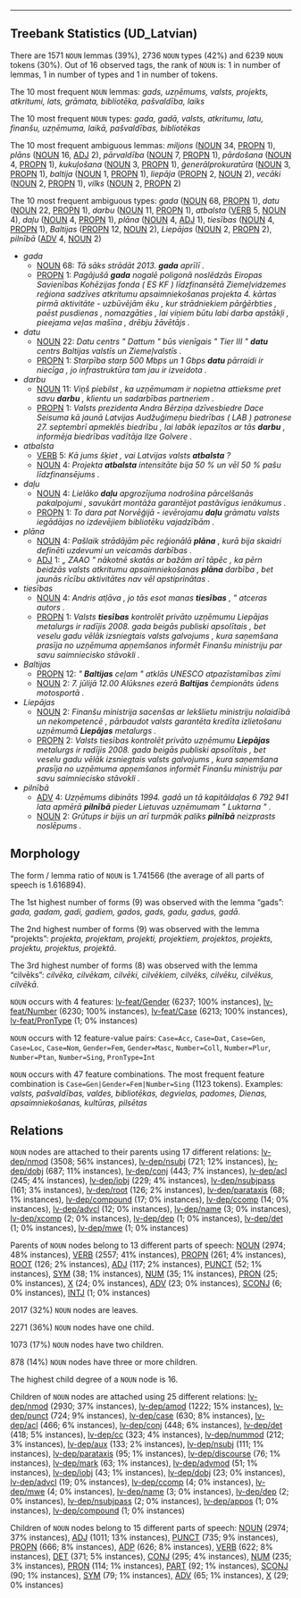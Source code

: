 

--------------------------------------------------------------------------------

## Treebank Statistics (UD_Latvian)

There are 1571 `NOUN` lemmas (39%), 2736 `NOUN` types (42%) and 6239 `NOUN` tokens (30%).
Out of 16 observed tags, the rank of `NOUN` is: 1 in number of lemmas, 1 in number of types and 1 in number of tokens.

The 10 most frequent `NOUN` lemmas: <em>gads, uzņēmums, valsts, projekts, atkritumi, lats, grāmata, bibliotēka, pašvaldība, laiks</em>

The 10 most frequent `NOUN` types:  <em>gada, gadā, valsts, atkritumu, latu, finanšu, uzņēmuma, laikā, pašvaldības, bibliotēkas</em>

The 10 most frequent ambiguous lemmas: <em>miljons</em> ([NOUN]() 34, [PROPN]() 1), <em>plāns</em> ([NOUN]() 16, [ADJ]() 2), <em>pārvaldība</em> ([NOUN]() 7, [PROPN]() 1), <em>pārdošana</em> ([NOUN]() 4, [PROPN]() 1), <em>kukuļošana</em> ([NOUN]() 3, [PROPN]() 1), <em>ģenerālprokuratūra</em> ([NOUN]() 3, [PROPN]() 1), <em>baltija</em> ([NOUN]() 1, [PROPN]() 1), <em>liepāja</em> ([PROPN]() 2, [NOUN]() 2), <em>vecāki</em> ([NOUN]() 2, [PROPN]() 1), <em>vilks</em> ([NOUN]() 2, [PROPN]() 2)

The 10 most frequent ambiguous types:  <em>gada</em> ([NOUN]() 68, [PROPN]() 1), <em>datu</em> ([NOUN]() 22, [PROPN]() 1), <em>darbu</em> ([NOUN]() 11, [PROPN]() 1), <em>atbalsta</em> ([VERB]() 5, [NOUN]() 4), <em>daļu</em> ([NOUN]() 4, [PROPN]() 1), <em>plāna</em> ([NOUN]() 4, [ADJ]() 1), <em>tiesības</em> ([NOUN]() 4, [PROPN]() 1), <em>Baltijas</em> ([PROPN]() 12, [NOUN]() 2), <em>Liepājas</em> ([NOUN]() 2, [PROPN]() 2), <em>pilnībā</em> ([ADV]() 4, [NOUN]() 2)


* <em>gada</em>
  * [NOUN]() 68: <em>Tā sāks strādāt 2013. <b>gada</b> aprīlī .</em>
  * [PROPN]() 1: <em>Pagājušā <b>gada</b> nogalē poligonā noslēdzās Eiropas Savienības Kohēzijas fonda ( ES KF ) līdzfinansētā Ziemeļvidzemes reģiona sadzīves atkritumu apsaimniekošanas projekta 4. kārtas pirmā aktivitāte - uzbūvējām ēku , kur strādniekiem pārģērbties , paēst pusdienas , nomazgāties , lai viņiem būtu labi darba apstākļi , pieejama veļas mašīna , drēbju žāvētājs .</em>
* <em>datu</em>
  * [NOUN]() 22: <em>Datu centrs " Dattum " būs vienīgais " Tier III " <b>datu</b> centrs Baltijas valstīs un Ziemeļvalstīs .</em>
  * [PROPN]() 1: <em>Starpība starp 500 Mbps un 1 Gbps <b>datu</b> pārraidi ir niecīga , jo infrastruktūra tam jau ir izveidota .</em>
* <em>darbu</em>
  * [NOUN]() 11: <em>Viņš piebilst , ka uzņēmumam ir nopietna attieksme pret savu <b>darbu</b> , klientu un sadarbības partneriem .</em>
  * [PROPN]() 1: <em>Valsts prezidenta Andra Bērziņa dzīvesbiedre Dace Seisuma kā jaunā Latvijas Audžuģimeņu biedrības ( LAB ) patronese 27. septembrī apmeklēs biedrību , lai labāk iepazītos ar tās <b>darbu</b> , informēja biedrības vadītāja Ilze Golvere .</em>
* <em>atbalsta</em>
  * [VERB]() 5: <em>Kā jums šķiet , vai Latvijas valsts <b>atbalsta</b> ?</em>
  * [NOUN]() 4: <em>Projekta <b>atbalsta</b> intensitāte bija 50 % un vēl 50 % pašu līdzfinansējums .</em>
* <em>daļu</em>
  * [NOUN]() 4: <em>Lielāko <b>daļu</b> apgrozījuma nodrošina pārcelšanās pakalpojumi , savukārt montāža garantējot pastāvīgus ienākumus .</em>
  * [PROPN]() 1: <em>To dara pat Norvēģijā - ievērojamu <b>daļu</b> grāmatu valsts iegādājas no izdevējiem bibliotēku vajadzībām .</em>
* <em>plāna</em>
  * [NOUN]() 4: <em>Pašlaik strādājām pēc reģionālā <b>plāna</b> , kurā bija skaidri definēti uzdevumi un veicamās darbības .</em>
  * [ADJ]() 1: <em>„ ZAAO " nākotnē skatās ar bažām arī tāpēc , ka pērn beidzās valsts atkritumu apsaimniekošanas <b>plāna</b> darbība , bet jaunās rīcību aktivitātes nav vēl apstiprinātas .</em>
* <em>tiesības</em>
  * [NOUN]() 4: <em>Andris atļāva , jo tās esot manas <b>tiesības</b> , " atceras autors .</em>
  * [PROPN]() 1: <em>Valsts <b>tiesības</b> kontrolēt privāto uzņēmumu Liepājas metalurgs ir radījis 2008. gada beigās publiski apsolītais , bet veselu gadu vēlāk izsniegtais valsts galvojums , kura saņemšana prasīja no uzņēmuma apņemšanos informēt Finanšu ministriju par savu saimniecisko stāvokli .</em>
* <em>Baltijas</em>
  * [PROPN]() 12: <em>" <b>Baltijas</b> ceļam " atklās UNESCO atpazīstamības zīmi</em>
  * [NOUN]() 2: <em>7. jūlijā 12.00 Alūksnes ezerā <b>Baltijas</b> čempionāts ūdens motosportā .</em>
* <em>Liepājas</em>
  * [NOUN]() 2: <em>Finanšu ministrija sacenšas ar Iekšlietu ministriju nolaidībā un nekompetencē , pārbaudot valsts garantēta kredīta izlietošanu uzņēmumā <b>Liepājas</b> metalurgs .</em>
  * [PROPN]() 2: <em>Valsts tiesības kontrolēt privāto uzņēmumu <b>Liepājas</b> metalurgs ir radījis 2008. gada beigās publiski apsolītais , bet veselu gadu vēlāk izsniegtais valsts galvojums , kura saņemšana prasīja no uzņēmuma apņemšanos informēt Finanšu ministriju par savu saimniecisko stāvokli .</em>
* <em>pilnībā</em>
  * [ADV]() 4: <em>Uzņēmums dibināts 1994. gadā un tā kapitāldaļas 6 792 941 lata apmērā <b>pilnībā</b> pieder Lietuvas uzņēmumam " Luktarna " .</em>
  * [NOUN]() 2: <em>Grūtups ir bijis un arī turpmāk paliks <b>pilnībā</b> neizprasts noslēpums .</em>

## Morphology

The form / lemma ratio of `NOUN` is 1.741566 (the average of all parts of speech is 1.616894).

The 1st highest number of forms (9) was observed with the lemma “gads”: <em>gada, gadam, gadi, gadiem, gados, gads, gadu, gadus, gadā</em>.

The 2nd highest number of forms (9) was observed with the lemma “projekts”: <em>projekta, projektam, projekti, projektiem, projektos, projekts, projektu, projektus, projektā</em>.

The 3rd highest number of forms (8) was observed with the lemma “cilvēks”: <em>cilvēka, cilvēkam, cilvēki, cilvēkiem, cilvēks, cilvēku, cilvēkus, cilvēkā</em>.

`NOUN` occurs with 4 features: [lv-feat/Gender]() (6237; 100% instances), [lv-feat/Number]() (6230; 100% instances), [lv-feat/Case]() (6213; 100% instances), [lv-feat/PronType]() (1; 0% instances)

`NOUN` occurs with 12 feature-value pairs: `Case=Acc`, `Case=Dat`, `Case=Gen`, `Case=Loc`, `Case=Nom`, `Gender=Fem`, `Gender=Masc`, `Number=Coll`, `Number=Plur`, `Number=Ptan`, `Number=Sing`, `PronType=Int`

`NOUN` occurs with 47 feature combinations.
The most frequent feature combination is `Case=Gen|Gender=Fem|Number=Sing` (1123 tokens).
Examples: <em>valsts, pašvaldības, valdes, bibliotēkas, degvielas, padomes, Dienas, apsaimniekošanas, kultūras, pilsētas</em>


## Relations

`NOUN` nodes are attached to their parents using 17 different relations: [lv-dep/nmod]() (3508; 56% instances), [lv-dep/nsubj]() (721; 12% instances), [lv-dep/dobj]() (687; 11% instances), [lv-dep/conj]() (443; 7% instances), [lv-dep/acl]() (245; 4% instances), [lv-dep/iobj]() (229; 4% instances), [lv-dep/nsubjpass]() (161; 3% instances), [lv-dep/root]() (126; 2% instances), [lv-dep/parataxis]() (68; 1% instances), [lv-dep/compound]() (17; 0% instances), [lv-dep/ccomp]() (14; 0% instances), [lv-dep/advcl]() (12; 0% instances), [lv-dep/name]() (3; 0% instances), [lv-dep/xcomp]() (2; 0% instances), [lv-dep/dep]() (1; 0% instances), [lv-dep/det]() (1; 0% instances), [lv-dep/mwe]() (1; 0% instances)

Parents of `NOUN` nodes belong to 13 different parts of speech: [NOUN]() (2974; 48% instances), [VERB]() (2557; 41% instances), [PROPN]() (261; 4% instances), [ROOT]() (126; 2% instances), [ADJ]() (117; 2% instances), [PUNCT]() (52; 1% instances), [SYM]() (38; 1% instances), [NUM]() (35; 1% instances), [PRON]() (25; 0% instances), [X]() (24; 0% instances), [ADV]() (23; 0% instances), [SCONJ]() (6; 0% instances), [INTJ]() (1; 0% instances)

2017 (32%) `NOUN` nodes are leaves.

2271 (36%) `NOUN` nodes have one child.

1073 (17%) `NOUN` nodes have two children.

878 (14%) `NOUN` nodes have three or more children.

The highest child degree of a `NOUN` node is 16.

Children of `NOUN` nodes are attached using 25 different relations: [lv-dep/nmod]() (2930; 37% instances), [lv-dep/amod]() (1222; 15% instances), [lv-dep/punct]() (724; 9% instances), [lv-dep/case]() (630; 8% instances), [lv-dep/acl]() (466; 6% instances), [lv-dep/conj]() (448; 6% instances), [lv-dep/det]() (418; 5% instances), [lv-dep/cc]() (323; 4% instances), [lv-dep/nummod]() (212; 3% instances), [lv-dep/aux]() (133; 2% instances), [lv-dep/nsubj]() (111; 1% instances), [lv-dep/parataxis]() (95; 1% instances), [lv-dep/discourse]() (76; 1% instances), [lv-dep/mark]() (63; 1% instances), [lv-dep/advmod]() (51; 1% instances), [lv-dep/iobj]() (43; 1% instances), [lv-dep/dobj]() (23; 0% instances), [lv-dep/advcl]() (19; 0% instances), [lv-dep/ccomp]() (4; 0% instances), [lv-dep/mwe]() (4; 0% instances), [lv-dep/name]() (3; 0% instances), [lv-dep/dep]() (2; 0% instances), [lv-dep/nsubjpass]() (2; 0% instances), [lv-dep/appos]() (1; 0% instances), [lv-dep/compound]() (1; 0% instances)

Children of `NOUN` nodes belong to 15 different parts of speech: [NOUN]() (2974; 37% instances), [ADJ]() (1011; 13% instances), [PUNCT]() (735; 9% instances), [PROPN]() (666; 8% instances), [ADP]() (626; 8% instances), [VERB]() (622; 8% instances), [DET]() (371; 5% instances), [CONJ]() (295; 4% instances), [NUM]() (235; 3% instances), [PRON]() (114; 1% instances), [PART]() (92; 1% instances), [SCONJ]() (90; 1% instances), [SYM]() (79; 1% instances), [ADV]() (65; 1% instances), [X]() (29; 0% instances)


